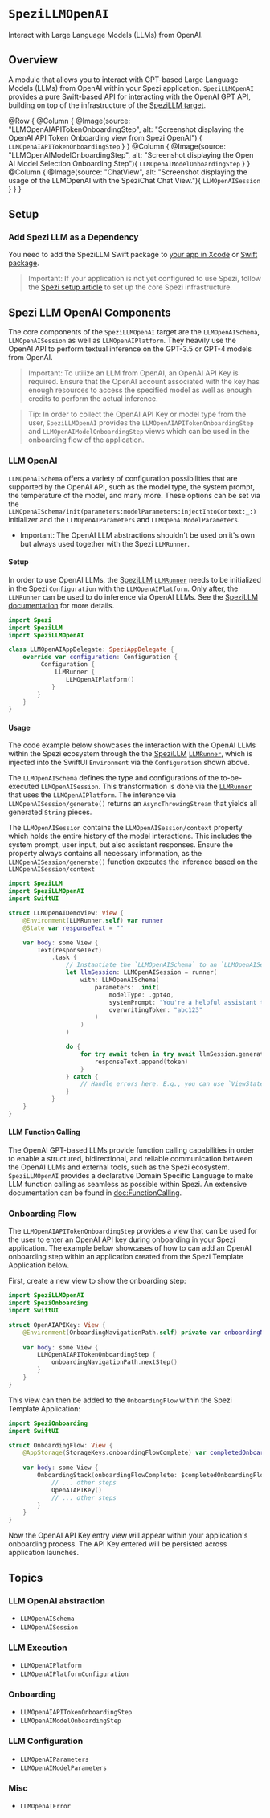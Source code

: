# ``SpeziLLMOpenAI``

<!--
#
# This source file is part of the Stanford Spezi open source project
#
# SPDX-FileCopyrightText: 2023 Stanford University and the project authors (see CONTRIBUTORS.md)
#
# SPDX-License-Identifier: MIT
#       
-->

Interact with Large Language Models (LLMs) from OpenAI.

## Overview

A module that allows you to interact with GPT-based Large Language Models (LLMs) from OpenAI within your Spezi application.
``SpeziLLMOpenAI`` provides a pure Swift-based API for interacting with the OpenAI GPT API, building on top of the infrastructure of the [SpeziLLM target](https://swiftpackageindex.com/stanfordspezi/spezillm/documentation/spezillm).

@Row {
    @Column {
        @Image(source: "LLMOpenAIAPITokenOnboardingStep", alt: "Screenshot displaying the OpenAI API Token Onboarding view from Spezi OpenAI") {
            ``LLMOpenAIAPITokenOnboardingStep``
        }
    }
    @Column {
        @Image(source: "LLMOpenAIModelOnboardingStep", alt: "Screenshot displaying the Open AI Model Selection Onboarding Step"){
            ``LLMOpenAIModelOnboardingStep``
        }
    }
    @Column {
        @Image(source: "ChatView", alt: "Screenshot displaying the usage of the LLMOpenAI with the SpeziChat Chat View."){
            ``LLMOpenAISession``
        }
    }
}

## Setup

### Add Spezi LLM as a Dependency

You need to add the SpeziLLM Swift package to
[your app in Xcode](https://developer.apple.com/documentation/xcode/adding-package-dependencies-to-your-app#) or
[Swift package](https://developer.apple.com/documentation/xcode/creating-a-standalone-swift-package-with-xcode#Add-a-dependency-on-another-Swift-package).

> Important: If your application is not yet configured to use Spezi, follow the [Spezi setup article](https://swiftpackageindex.com/stanfordspezi/spezi/documentation/spezi/initial-setup) to set up the core Spezi infrastructure.

## Spezi LLM OpenAI Components

The core components of the ``SpeziLLMOpenAI`` target are the ``LLMOpenAISchema``, ``LLMOpenAISession`` as well as ``LLMOpenAIPlatform``. They heavily use the OpenAI API to perform textual inference on the GPT-3.5 or GPT-4 models from OpenAI.

> Important: To utilize an LLM from OpenAI, an OpenAI API Key is required. Ensure that the OpenAI account associated with the key has enough resources to access the specified model as well as enough credits to perform the actual inference.

> Tip: In order to collect the OpenAI API Key or model type from the user, ``SpeziLLMOpenAI`` provides the ``LLMOpenAIAPITokenOnboardingStep`` and ``LLMOpenAIModelOnboardingStep`` views which can be used in the onboarding flow of the application.

### LLM OpenAI

``LLMOpenAISchema`` offers a variety of configuration possibilities that are supported by the OpenAI API, such as the model type, the system prompt, the temperature of the model, and many more. These options can be set via the ``LLMOpenAISchema/init(parameters:modelParameters:injectIntoContext:_:)`` initializer and the ``LLMOpenAIParameters`` and ``LLMOpenAIModelParameters``.

- Important: The OpenAI LLM abstractions shouldn't be used on it's own but always used together with the Spezi `LLMRunner`.

#### Setup

In order to use OpenAI LLMs, the [SpeziLLM](https://swiftpackageindex.com/stanfordspezi/spezillm/documentation/spezillm) [`LLMRunner`](https://swiftpackageindex.com/stanfordspezi/spezillm/documentation/spezillm/llmrunner) needs to be initialized in the Spezi `Configuration` with the ``LLMOpenAIPlatform``. Only after, the `LLMRunner` can be used to do inference via OpenAI LLMs.
See the [SpeziLLM documentation](https://swiftpackageindex.com/stanfordspezi/spezillm/documentation/spezillm) for more details.

```swift
import Spezi
import SpeziLLM
import SpeziLLMOpenAI

class LLMOpenAIAppDelegate: SpeziAppDelegate {
    override var configuration: Configuration {
         Configuration {
             LLMRunner {
                LLMOpenAIPlatform()
            }
        }
    }
}
```

#### Usage

The code example below showcases the interaction with the OpenAI LLMs within the Spezi ecosystem through the the [SpeziLLM](https://swiftpackageindex.com/stanfordspezi/spezillm/documentation/spezillm) [`LLMRunner`](https://swiftpackageindex.com/stanfordspezi/spezillm/documentation/spezillm/llmrunner), which is injected into the SwiftUI `Environment` via the `Configuration` shown above.

The ``LLMOpenAISchema`` defines the type and configurations of the to-be-executed ``LLMOpenAISession``. This transformation is done via the [`LLMRunner`](https://swiftpackageindex.com/stanfordspezi/spezillm/documentation/spezillm/llmrunner) that uses the ``LLMOpenAIPlatform``. The inference via ``LLMOpenAISession/generate()`` returns an `AsyncThrowingStream` that yields all generated `String` pieces.

The ``LLMOpenAISession`` contains the ``LLMOpenAISession/context`` property which holds the entire history of the model interactions. This includes the system prompt, user input, but also assistant responses.
Ensure the property always contains all necessary information, as the ``LLMOpenAISession/generate()`` function executes the inference based on the ``LLMOpenAISession/context``

```swift
import SpeziLLM
import SpeziLLMOpenAI
import SwiftUI

struct LLMOpenAIDemoView: View {
    @Environment(LLMRunner.self) var runner
    @State var responseText = ""

    var body: some View {
        Text(responseText)
            .task {
                // Instantiate the `LLMOpenAISchema` to an `LLMOpenAISession` via the `LLMRunner`.
                let llmSession: LLMOpenAISession = runner(
                    with: LLMOpenAISchema(
                        parameters: .init(
                            modelType: .gpt4o,
                            systemPrompt: "You're a helpful assistant that answers questions from users.",
                            overwritingToken: "abc123"
                        )
                    )
                )

                do {
                    for try await token in try await llmSession.generate() {
                        responseText.append(token)
                    }
                } catch {
                    // Handle errors here. E.g., you can use `ViewState` and `viewStateAlert` from SpeziViews.
                }
            }
    }
}
```

#### LLM Function Calling

The OpenAI GPT-based LLMs provide function calling capabilities in order to enable a structured, bidirectional, and reliable communication between the OpenAI LLMs and external tools, such as the Spezi ecosystem.
``SpeziLLMOpenAI`` provides a declarative Domain Specific Language to make LLM function calling as seamless as possible within Spezi.
An extensive documentation can be found in <doc:FunctionCalling>.

### Onboarding Flow

The ``LLMOpenAIAPITokenOnboardingStep`` provides a view that can be used for the user to enter an OpenAI API key during onboarding in your Spezi application. The example below showcases of how to can add an OpenAI onboarding step within an application created from the Spezi Template Application below.

First, create a new view to show the onboarding step:

```swift
import SpeziLLMOpenAI
import SpeziOnboarding
import SwiftUI

struct OpenAIAPIKey: View {
    @Environment(OnboardingNavigationPath.self) private var onboardingNavigationPath: OnboardingNavigationPath
    
    var body: some View {
        LLMOpenAIAPITokenOnboardingStep {
            onboardingNavigationPath.nextStep()
        }
    }
}
```

This view can then be added to the `OnboardingFlow` within the Spezi Template Application:

```swift
import SpeziOnboarding
import SwiftUI

struct OnboardingFlow: View {
    @AppStorage(StorageKeys.onboardingFlowComplete) var completedOnboardingFlow = false
    
    var body: some View {
        OnboardingStack(onboardingFlowComplete: $completedOnboardingFlow) {
            // ... other steps
            OpenAIAPIKey()
            // ... other steps
        }
    }
}
```

Now the OpenAI API Key entry view will appear within your application's onboarding process. The API Key entered will be persisted across application launches.

## Topics

### LLM OpenAI abstraction

- ``LLMOpenAISchema``
- ``LLMOpenAISession``

### LLM Execution

- ``LLMOpenAIPlatform``
- ``LLMOpenAIPlatformConfiguration``

### Onboarding

- ``LLMOpenAIAPITokenOnboardingStep``
- ``LLMOpenAIModelOnboardingStep``

### LLM Configuration

- ``LLMOpenAIParameters``
- ``LLMOpenAIModelParameters``

### Misc

- ``LLMOpenAIError``
